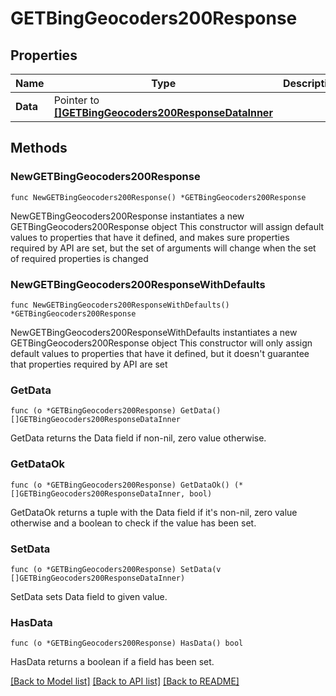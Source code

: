 # GETBingGeocoders200Response

## Properties

Name | Type | Description | Notes
------------ | ------------- | ------------- | -------------
**Data** | Pointer to [**[]GETBingGeocoders200ResponseDataInner**](GETBingGeocoders200ResponseDataInner.md) |  | [optional] 

## Methods

### NewGETBingGeocoders200Response

`func NewGETBingGeocoders200Response() *GETBingGeocoders200Response`

NewGETBingGeocoders200Response instantiates a new GETBingGeocoders200Response object
This constructor will assign default values to properties that have it defined,
and makes sure properties required by API are set, but the set of arguments
will change when the set of required properties is changed

### NewGETBingGeocoders200ResponseWithDefaults

`func NewGETBingGeocoders200ResponseWithDefaults() *GETBingGeocoders200Response`

NewGETBingGeocoders200ResponseWithDefaults instantiates a new GETBingGeocoders200Response object
This constructor will only assign default values to properties that have it defined,
but it doesn't guarantee that properties required by API are set

### GetData

`func (o *GETBingGeocoders200Response) GetData() []GETBingGeocoders200ResponseDataInner`

GetData returns the Data field if non-nil, zero value otherwise.

### GetDataOk

`func (o *GETBingGeocoders200Response) GetDataOk() (*[]GETBingGeocoders200ResponseDataInner, bool)`

GetDataOk returns a tuple with the Data field if it's non-nil, zero value otherwise
and a boolean to check if the value has been set.

### SetData

`func (o *GETBingGeocoders200Response) SetData(v []GETBingGeocoders200ResponseDataInner)`

SetData sets Data field to given value.

### HasData

`func (o *GETBingGeocoders200Response) HasData() bool`

HasData returns a boolean if a field has been set.


[[Back to Model list]](../README.md#documentation-for-models) [[Back to API list]](../README.md#documentation-for-api-endpoints) [[Back to README]](../README.md)


